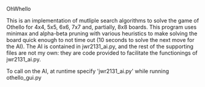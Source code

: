 OhWhello

This is an implementation of mutliple search algorithms to solve the game of Othello for 4x4, 5x5, 6x6, 7x7 and, partially, 8x8 boards. This program uses minimax and alpha-beta pruning with various heuristics to make solving the board quick enough to not time out (10 seconds to solve the next move for the AI). The AI is contained in jwr2131_ai.py, and the rest of the supporting files are not my own: they are code provided to facilitate the functionings of jwr2131_ai.py.

To call on the AI, at runtime specify 'jwr2131_ai.py' while running othello_gui.py
